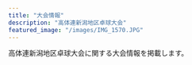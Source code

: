 ```yaml
---
title: "大会情報"
description: "高体連新潟地区卓球大会"
featured_image: "/images/IMG_1570.JPG"
---
```

 高体連新潟地区卓球大会に関する大会情報を掲載します。
